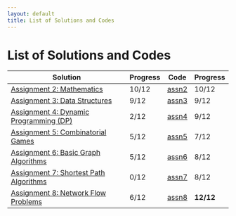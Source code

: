 ```yaml
---
layout: default
title: List of Solutions and Codes
---
```


# List of Solutions and Codes

| Solution                                        | Progress | Code                                                                   | Progress  |
| ----------------------------------------------- | -------- | ---------------------------------------------------------------------- | --------- |
| [Assignment 2: Mathematics](assn2)              | 10/12    | [assn2](https://github.com/cai-lw/cs-97si-solutions/tree/master/assn2) | 10/12     |
| [Assignment 3: Data Structures](assn3)          | 9/12     | [assn3](https://github.com/cai-lw/cs-97si-solutions/tree/master/assn3) | 9/12      |
| [Assignment 4: Dynamic Programming (DP)](assn4) | 2/12     | [assn4](https://github.com/cai-lw/cs-97si-solutions/tree/master/assn4) | 9/12      |
| [Assignment 5: Combinatorial Games](assn5)      | 5/12     | [assn5](https://github.com/cai-lw/cs-97si-solutions/tree/master/assn5) | 7/12      |
| [Assignment 6: Basic Graph Algorithms](assn6)   | 5/12     | [assn6](https://github.com/cai-lw/cs-97si-solutions/tree/master/assn6) | 8/12      |
| [Assignment 7: Shortest Path Algorithms](assn7) | 0/12     | [assn7](https://github.com/cai-lw/cs-97si-solutions/tree/master/assn7) | 8/12      |
| [Assignment 8: Network Flow Problems](assn8)    | 6/12     | [assn8](https://github.com/cai-lw/cs-97si-solutions/tree/master/assn8) | **12/12** |

